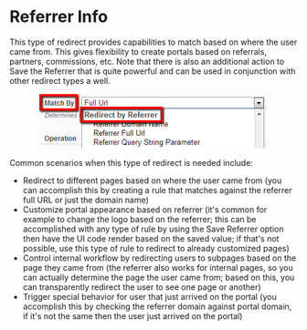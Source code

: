 # Referrer Info

This type of redirect provides capabilities to match based on where the user came from. This gives flexibility to create portals based on referrals, partners, commissions, etc. Note that there is also an additional action to Save the Referrer that is quite powerful and can be used in conjunction with other redirect types a well.

<div style="text-align:center">

<img src="../assets/redirect-by-referrer.png">

</div>

Common scenarios when this type of redirect is needed include:

* Redirect to different pages based on where the user came from (you can accomplish this by creating a rule that matches against the referrer full URL or just the domain name)
* Customize portal appearance based on referrer (it's common for example to change the logo based on the referrer; this can be accomplished with any type of rule by using the Save Referrer option then have the UI code render based on the saved value; if that's not possible, use this type of rule to redirect to already customized pages)
* Control internal workflow by redirecting users to subpages based on the page they came from (the referrer also works for internal pages, so you can actually determine the page the user came from; based on this, you can transparently redirect the user to see one page or another)
* Trigger special behavior for user that just arrived on the portal (you accomplish this by checking the referrer domain against portal domain, if it's not the same then the user just arrived on the portal)